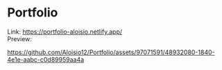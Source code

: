 # Portfolio<br>
Link: https://portfolio-aloisio.netlify.app/<br>
Preview:

https://github.com/Aloisio12/Portfolio/assets/97071591/48932080-1840-4e1e-aabc-c0d89959aa4a
